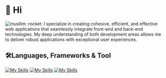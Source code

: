 <h1>👋 Hi</h1>
  <img
    src="https://komarev.com/ghpvc/?username=musllim&label=Profile%20views&color=0e75b6&style=flat"
    alt="musllim"
  />
:rocket: I specialize in creating cohesive, efficient, and effective web applications that seamlessly integrate front-end and back-end technologies. My deep understanding of both development areas allows me to deliver robust applications with exceptional user experiences.

<h2>🛠️Languages, Frameworks & Tool</h2>

[![My Skills](https://skillicons.dev/icons?i=html,css,js,typescript,php,java,c,cpp,bash,graphql)](https://skillicons.dev)
[![My Skills](https://skillicons.dev/icons?i=tailwind,bootstrap,sass,react,next,angular,redux,rxjs,astro,nodejs,expressjs,laravel,graphql,jest)](https://skillicons.dev)
[![My Skills](https://skillicons.dev/icons?i=figma,xd,ai,vscode,git,github,linux,docker,firebase,webpack,mysql,postgres,mongodb,redis,github,kubernetes,nginx)](https://skillicons.dev)
